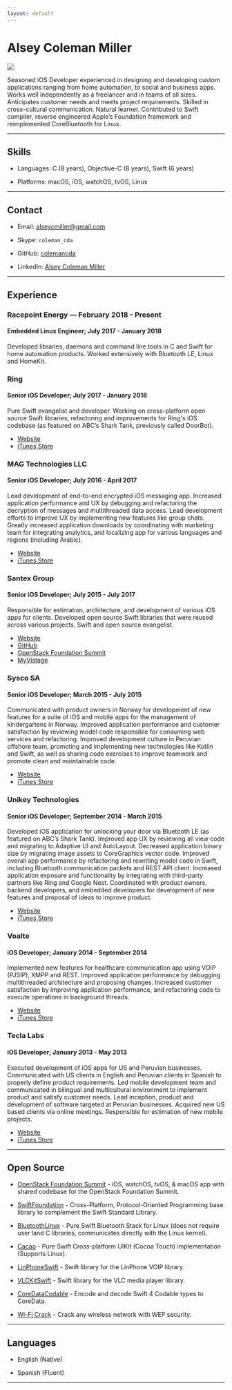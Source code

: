 ```yaml
---
layout: default
---
```


# Alsey Coleman Miller

<img class="profile-picture" src="images/avatar.jpg">

Seasoned iOS Developer experienced in designing and developing custom applications ranging from home automation, to social and business apps. Works well independently as a freelancer and in teams of all sizes. Anticipates customer needs and meets project requirements. Skilled in cross-cultural communication. Natural learner. Contributed to Swift compiler, reverse engineered Apple’s Foundation framework and reimplemented CoreBluetooth for Linux.

----

## Skills

- Languages: C (8 years), Objective-C (8 years), Swift (6 years)

- Platforms: macOS, iOS, watchOS, tvOS, Linux

----

## Contact

* Email: [alseycmiller@gmail.com](mailto:alseycmiller@gmail.com)

* Skype: `coleman_cda`

* GitHub: [colemancda](https://github.com/colemancda)

* LinkedIn: [Alsey Coleman Miller](https://www.linkedin.com/in/colemancda/)

----

## Experience

### Racepoint Energy — February 2018 - Present

#### Embedded Linux Engineer; July 2017 - January 2018

Developed libraries, daemons and command line tools in C and Swift for home automation products. Worked extensively with Bluetooth LE, Linux and HomeKit.

### Ring

#### Senior iOS Developer; July 2017 - January 2018

Pure Swift evangelist and developer. Working on cross-platform open source Swift libraries, refactoring and improvements for Ring's iOS codebase (as featured on ABC’s Shark Tank, previously called DoorBot).

- [Website](http://www.ring.com)
- [iTunes Store](https://itunes.apple.com/us/app/ring-always-home/id926252661)

### MAG Technologies LLC

#### Senior iOS Developer; July 2016 - April 2017

Lead development of end-to-end encrypted iOS messaging app. Increased application performance and UX by debugging and refactoring the decryption of messages and multithreaded data access. Lead development efforts to improve UX by implementing new features like group chats. Greatly increased application downloads by coordinating with marketing team for integrating analytics, and localizing app for various languages and regions (including Arabic).

- [Website](http://www.sayfeapp.com)
- [iTunes Store](https://itunes.apple.com/us/app/sayfe-secure-private-messenger/id1050787926)

### Santex Group

#### Senior iOS Developer; July 2015 - July 2017

Responsible for estimation, architecture, and development of various iOS apps for clients. Developed open source Swift libraries that were reused across various projects. Swift and open source evangelist.

- [Website](http://www.santexgroup.com)
- [GitHub](https://github.com/Santex-Mobile)
- [OpenStack Foundation Summit](https://github.com/OpenStack-mobile/summit-app-ios)
- [MyVistage](https://itunes.apple.com/us/app/my-vistage/id891220703)

### Sysco SA

#### Senior iOS Developer; March 2015 - July 2015

Communicated with product owners in Norway for development of new features for a suite of iOS and mobile apps for the management of kindergartens in Norway. Improved application performance and customer satisfaction by reviewing model code responsible for consuming web services and refactoring. Improved development culture in Peruvian offshore team, promoting and implementing new technologies like Kotlin and Swift, as well as sharing code exercises to improve teamwork and promote clean and maintainable code.

- [Website](https://vigilo.no)
- [iTunes Store](https://itunes.apple.com/us/app/vigilo-foresatt-barnehage/id771731428)

### Unikey Technologies

#### Senior iOS Developer; September 2014 - March 2015

Developed iOS application for unlocking your door via Bluetooth LE (as featured on ABC’s Shark Tank). Improved app UX by reviewing all view code and migrating to Adaptive UI and AutoLayout. Decreased application binary size by migrating image assets to CoreGraphics vector code. Improved overall app performance by refactoring and rewriting model code in Swift, including Bluetooth communication packets and REST API client. Increased application exposure and functionality by integrating with third-party partners like Ring and Google Nest. Coordinated with product owners, backend developers, and embedded developers for development of new features and proposal of ideas to improve product.

- [Website](http://www.unikey.com)
- [iTunes Store](https://itunes.apple.com/us/app/kevo-your-phone-is-now-your-key/id685604951)

### Voalte

#### iOS Developer; January 2014  - September 2014

Implemented new features for healthcare communication app using VOIP (PJSIP), XMPP and REST. Improved application performance by debugging multithreaded architecture and proposing changes. Increased customer satisfaction by improving application performance, and refactoring code to execute operations in background threads.

- [Website](http://www.voalte.com)
- [iTunes Store](https://itunes.apple.com/us/app/voalte-one/id350193462)

### Tecla Labs

#### iOS Developer; January 2013 - May 2013

Executed development of iOS apps for US and Peruvian businesses. Communicated with US clients in English and Peruvian clients in Spanish to properly define product requirements. Led mobile development team and communicated in bilingual and multicultural environment to implement product and satisfy customer needs. Lead inception, product and development of software targeted at Peruvian businesses. Acquired new US based clients via online meetings. Responsible for estimation of new mobile projects.

- [Website](http://www.teclalabs.com)
- [iTunes Store](https://itunes.apple.com/gb/app/aldo-co.-encuentra-tu-anillo/id648603114)

----

## Open Source

- [OpenStack Foundation Summit](https://github.com/OpenStack-mobile/summit-app-ios) - iOS, watchOS, tvOS, & macOS app with shared codebase for the OpenStack Foundation Summit.

- [SwiftFoundation](https://github.com/PureSwift/SwiftFoundation ) - Cross-Platform, Protocol-Oriented Programming base library to complement the Swift Standard Library.

- [BluetoothLinux](https://github.com/PureSwift/BluetoothLinux) - Pure Swift Bluetooth Stack for Linux (does not require user land C libraries, communicates directly with the Linux kernel).

- [Cacao](https://github.com/PureSwift/Cacao) - Pure Swift Cross-platform UIKit (Cocoa Touch) implementation (Supports Linux).

- [LinPhoneSwift](https://github.com/colemancda/LinPhoneSwift) - Swift library for the LinPhone VOIP library.

- [VLCKitSwift](https://github.com/colemancda/VLCKitSwift) - Swift library for the VLC media player library.

- [CoreDataCodable](https://github.com/colemancda/CoreDataCodable) - Encode and decode Swift 4 Codable types to CoreData.

- [Wi-Fi Crack](https://github.com/colemancda/Wi-Fi-Crack) - Crack any wireless network with WEP security.

----

## Languages

- English (Native)

- Spanish (Fluent)

--- 

